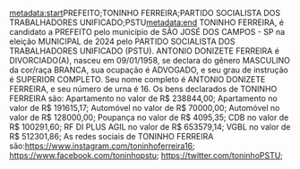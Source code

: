 <metadata:start>PREFEITO;TONINHO FERREIRA;PARTIDO SOCIALISTA DOS TRABALHADORES UNIFICADO;PSTU<metadata:end>
TONINHO FERREIRA, é candidato a PREFEITO pelo município de SÃO JOSÉ DOS CAMPOS - SP na eleição MUNICIPAL de 2024 pelo PARTIDO SOCIALISTA DOS TRABALHADORES UNIFICADO (PSTU). ANTONIO DONIZETE FERREIRA é DIVORCIADO(A), nasceu em 09/01/1958, se declara do gênero MASCULINO da cor/raça BRANCA, sua ocupação é ADVOGADO, e seu grau de instrução é SUPERIOR COMPLETO. Seu nome completo é ANTONIO DONIZETE FERREIRA, e seu número de urna é 16.
Os bens declarados de TONINHO FERREIRA são: Apartamento no valor de R$ 238844,00; Apartamento no valor de R$ 191615,17; Automóvel no valor de R$ 70000,00; Automóvel no valor de R$ 128000,00; Poupança no valor de R$ 4095,35; CDB no valor de R$ 100291,60; RF DI PLUS AGIL no valor de R$ 653579,14; VGBL no valor de R$ 512301,86; 
As redes sociais de TONINHO FERREIRA são:https://www.instagram.com/toninhoferreira16; https://www.facebook.com/toninhopstu; https://twitter.com/toninhoPSTU;